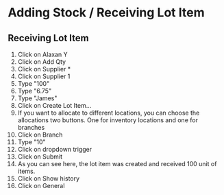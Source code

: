 # Adding Stock / Receiving Lot Item

## Receiving Lot Item

1. Click on Alaxan Y
2. Click on Add Qty
3. Click on Supplier \*
4. Click on Supplier 1
5. Type "100"
6. Type "6.75"
7. Type "James"
8. Click on Create Lot Item…
9. If you want to allocate to different locations, you can choose the allocations two buttons. One for inventory locations and one for branches
10. Click on Branch
11. Type "10"
12. Click on dropdown trigger
13. Click on Submit
14. As you can see here, the lot item was created and received 100 unit of items.
15. Click on Show history
16. Click on General
